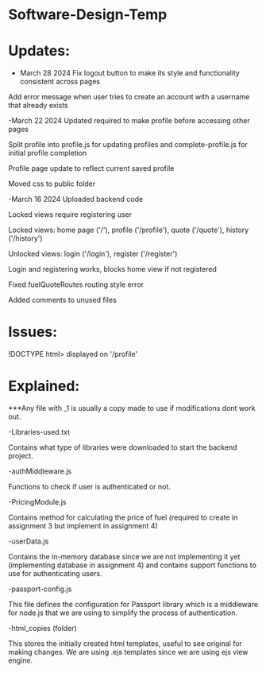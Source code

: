 # Software-Design-Temp

# Updates:
- March 28 2024
Fix logout button to make its style and functionality consistent across pages

Add error message when user tries to create an account with a username that already exists

-March 22 2024
Updated required to make profile before accessing other pages

Split profile into profile.js for updating profiles and complete-profile.js for initial profile completion

Profile page update to reflect current saved profile

Moved css to public folder



-March 16 2024
Uploaded backend code

Locked views require registering user

Locked views: home page ('/'), profile ('/profile'), quote ('/quote'), history ('/history')

Unlocked views: login ('/login'), register ('/register')

Login and registering works, blocks home view if not registered

Fixed fuelQuoteRoutes routing style error

Added comments to unused files

# Issues:

!DOCTYPE html> displayed on '/profile'


# Explained:

***Any file with _1 is usually a copy made to use if modifications dont work out.


-Libraries-used.txt

Contains what type of libraries were downloaded to start the backend project.


-authMiddleware.js

Functions to check if user is authenticated or not.


-PricingModule.js

Contains method for calculating the price of fuel (required to create in assignment 3 but implement in assignment 4)


-userData.js

Contains the in-memory database since we are not implementing it yet (implementing database in assignment 4) and contains support functions to use for authenticating users.


-passport-config.js

This file defines the configuration for Passport library which is a middleware for node.js that we are using to simplify the process of authentication.


-html_copies (folder)

This stores the initially created html templates, useful to see original for making changes. We are using .ejs templates since we are using ejs view engine.

